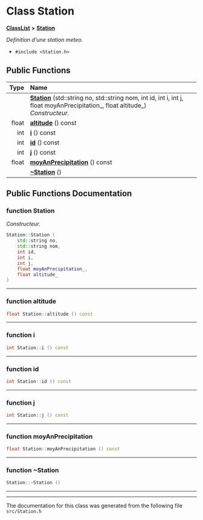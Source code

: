 

# Class Station



[**ClassList**](annotated.md) **>** [**Station**](classStation.md)



_Definition d'une station meteo._ 

* `#include <Station.h>`





































## Public Functions

| Type | Name |
| ---: | :--- |
|   | [**Station**](#function-station) (std::string no, std::string nom, int id, int i, int j, float moyAnPrecipitation\_, float altitude\_) <br>_Constructeur._  |
|  float | [**altitude**](#function-altitude) () const<br> |
|  int | [**i**](#function-i) () const<br> |
|  int | [**id**](#function-id) () const<br> |
|  int | [**j**](#function-j) () const<br> |
|  float | [**moyAnPrecipitation**](#function-moyanprecipitation) () const<br> |
|   | [**~Station**](#function-station) () <br> |




























## Public Functions Documentation




### function Station 

_Constructeur._ 
```C++
Station::Station (
    std::string no,
    std::string nom,
    int id,
    int i,
    int j,
    float moyAnPrecipitation_,
    float altitude_
) 
```




<hr>



### function altitude 

```C++
float Station::altitude () const
```




<hr>



### function i 

```C++
int Station::i () const
```




<hr>



### function id 

```C++
int Station::id () const
```




<hr>



### function j 

```C++
int Station::j () const
```




<hr>



### function moyAnPrecipitation 

```C++
float Station::moyAnPrecipitation () const
```




<hr>



### function ~Station 

```C++
Station::~Station () 
```




<hr>

------------------------------
The documentation for this class was generated from the following file `src/Station.h`

